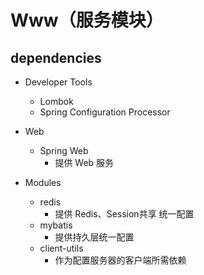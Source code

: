 # Www（服务模块）

## dependencies

- Developer Tools
    - Lombok
    - Spring Configuration Processor

- Web
    - Spring Web
        - 提供 Web 服务

- Modules
    - redis
        - 提供 Redis、Session共享 统一配置
    - mybatis
        - 提供持久层统一配置
    - client-utils
        - 作为配置服务器的客户端所需依赖
